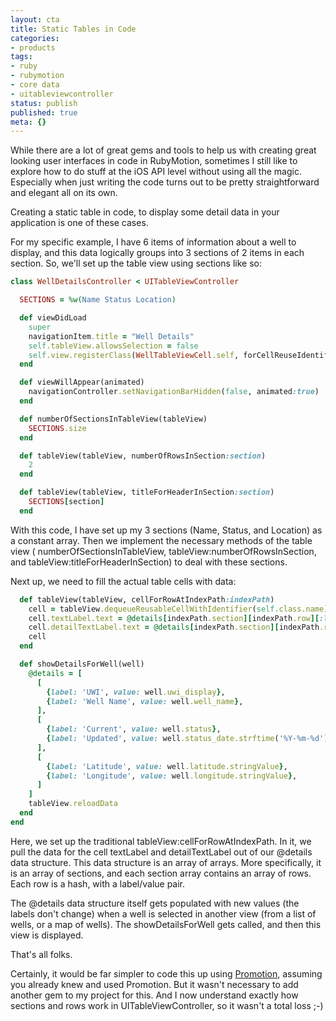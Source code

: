 ```yaml
---
layout: cta
title: Static Tables in Code
categories:
- products
tags:
- ruby
- rubymotion
- core data
- uitableviewcontroller
status: publish
published: true
meta: {}
---
```


While there are a lot of great gems and tools to help us with creating great looking user interfaces in code in 
RubyMotion, sometimes I still like to explore how to do stuff at the iOS API level without using all the magic.
Especially when just writing the code turns out to be pretty straightforward and elegant all on its own.


Creating a static table in code, to display some detail data in your application is one of these cases.


For my specific example, I have 6 items of information about a well to display, and this data logically groups into 3
sections of 2 items in each section.  So, we'll set up the table view using sections like so:

```ruby
class WellDetailsController < UITableViewController

  SECTIONS = %w(Name Status Location)

  def viewDidLoad
    super
    navigationItem.title = "Well Details"
    self.tableView.allowsSelection = false
    self.view.registerClass(WellTableViewCell.self, forCellReuseIdentifier:self.class.name)
  end

  def viewWillAppear(animated)
    navigationController.setNavigationBarHidden(false, animated:true)
  end

  def numberOfSectionsInTableView(tableView)
    SECTIONS.size
  end

  def tableView(tableView, numberOfRowsInSection:section)
    2
  end

  def tableView(tableView, titleForHeaderInSection:section)
    SECTIONS[section]
  end
```

With this code, I have set up my 3 sections (Name, Status, and Location) as a constant array.  Then we implement the 
necessary methods of the table view (
numberOfSectionsInTableView, 
tableView:numberOfRowsInSection, and 
tableView:titleForHeaderInSection) to deal with these sections.


Next up, we need to fill the actual table cells with data:

```ruby
  def tableView(tableView, cellForRowAtIndexPath:indexPath)
    cell = tableView.dequeueReusableCellWithIdentifier(self.class.name) 
    cell.textLabel.text = @details[indexPath.section][indexPath.row][:label]
    cell.detailTextLabel.text = @details[indexPath.section][indexPath.row][:value]
    cell
  end

  def showDetailsForWell(well)
    @details = [
      [
        {label: 'UWI', value: well.uwi_display},
        {label: 'Well Name', value: well.well_name},
      ],
      [
        {label: 'Current', value: well.status},
        {label: 'Updated', value: well.status_date.strftime('%Y-%m-%d')},
      ],
      [
        {label: 'Latitude', value: well.latitude.stringValue},
        {label: 'Longitude', value: well.longitude.stringValue},
      ]
    ]
    tableView.reloadData
  end
end
```

Here, we set up the traditional 
tableView:cellForRowAtIndexPath.  In it, we pull the data for the cell textLabel and detailTextLabel out of our 
@details data structure.  This data structure is an array of arrays.  More specifically, it is an array of sections,
and each section array contains an array of rows.  Each row is a hash, with a label/value pair.


The @details data structure itself gets populated with new values (the labels don't change) when a well is selected in 
another view (from a list of wells, or a map of wells).  The showDetailsForWell gets called, and then this view is
displayed.


That's all folks.


Certainly, it would be far simpler to code this up using 
[Promotion](https://github.com/clearsightstudio/ProMotion), assuming you already knew and used Promotion. But it wasn't necessary to add another gem to my project for this.  And I now understand exactly how sections and rows work in 
UITableViewController, so it wasn't a total loss ;-)
